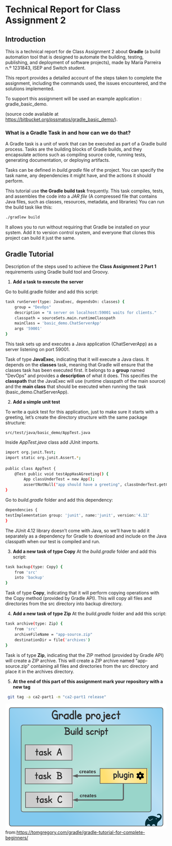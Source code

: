 # Technical Report for Class Assignment 2

## Introduction

This is a technical report for de Class Assignment 2 about **Gradle** (a build automation tool that is designed to automate the building, testing, publishing, and deployment of software projects), made by Maria Parreira n.º 1231843, ISEP and Switch student.

This report provides a detailed account of the steps taken to complete the assignment, including the commands used, the issues encountered, and the solutions implemented.

To support this assignment will be used an example application : gradle_basic_demo.

(source code available at https://bitbucket.org/pssmatos/gradle_basic_demo/).

### What is a Gradle Task in and how can we do that?

A Gradle task is a unit of work that can be executed as part of a Gradle build process. 
Tasks are the building blocks of Gradle builds, and they encapsulate actions such as compiling source code, running tests, generating documentation, or deploying artifacts.

Tasks can be defined in _build.gradle_ file of the project. 
You can specify the task name, any dependencies it might have, and the actions it should perform.

This tutorial use **the Gradle build task** frequently. 
This task compiles, tests, and assembles the code into a _JAR file_ (A compressed file that contains Java files, such as classes, resources, metadata, and libraries) 
You can run the build task like this:
```bash
./gradlew build
```
It allows you to run without requiring that Gradle be installed on your system.
Add it to version control system, and everyone that clones this project can build it just the same.


## Gradle Tutorial

Description of the steps used to achieve the **Class Assignment 2 Part 1** requirements using Gradle build tool and Groovy.

1. **Add a task to execute the server**

Go to build.gradle folder and add this script:
```bash
task runServer(type: JavaExec, dependsOn: classes) {
    group = "DevOps"
    description = "A server on localhost:59001 waits for clients."
    classpath = sourceSets.main.runtimeClasspath
    mainClass = 'basic_demo.ChatServerApp'
    args '59001'
}
```
This task sets up and executes a Java application (ChatServerApp) as a server listening on port 59001.

Task of type **JavaExec**, indicating that it will execute a Java class. It depends on the **classes** task, meaning that Gradle will ensure that the classes task has been executed first.
It belongs to a **group** named "DevOps" and provides a **description** of what it does.
This specifies the **classpath** that the JavaExec will use (runtime classpath of the main source) and the **main class** that should be executed when running the task (basic_demo.ChatServerApp).


2. **Add a simple unit test**

To write a quick test for this application, just to make sure it starts with a greeting, let’s create the directory structure with the same package structure:
```
src/test/java/basic_demo/AppTest.java
```
Inside _AppTest.java_ class add JUnit imports.

```bash
import org.junit.Test;
import static org.junit.Assert.*;

public class AppTest {
    @Test public void testAppHasAGreeting() {
        App classUnderTest = new App();
        assertNotNull("app should have a greeting", classUnderTest.getGreeting()); }
}
```

Go to _build.gradle_ folder and add this dependency:
```bash
dependencies {
testImplementation group: 'junit', name:'junit', version:'4.12'
}
```
The JUnit 4.12 library doesn’t come with Java, so we’ll have to add it separately as a dependency for Gradle to download and include on the Java classpath when our test is compiled and run.



3. **Add a new task of type Copy**
At the _build.gradle_ folder and add this script:

```bash
task backup(type: Copy) {
    from 'src'
    into 'backup'
}
```
Task of type **Copy**, indicating that it will perform copying operations with the Copy method (provided by Gradle API).
This will copy all files and directories from the src directory into backup directory.


4. **Add a new task of type Zip**
At the _build.gradle_ folder and add this script:

```bash
task archive(type: Zip) {
    from 'src'
    archiveFileName = "app-source.zip"
    destinationDir = file('archives')
}
```
Task is of type **Zip**, indicating that the ZIP method (provided by Gradle API) will create a ZIP archive.
This will create a ZIP archive named "app-source.zip" containing all files and directories from the src directory and place it in the archives directory.



5. **At the end of this part of this assignment mark your repository with a new tag**

```bash
 git tag -a ca2-part1 -m "ca2-part1 release"
```


![gradle.png](images/gradle.png)
from:https://tomgregory.com/gradle/gradle-tutorial-for-complete-beginners/